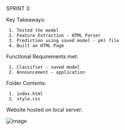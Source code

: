 SPRINT 3:

Key Takeaways: 
     
     1. Tested the model
     2. Feature Extraction - HTML Parser
     3. Prediction using saved model - pkl file
     4. Built an HTML Page
     
     
Functional Requirements met: 
 
     1. Classifier - saved model
     2. Announcement - application 

Folder Contents:

     1. index.html
     2. style.css
 
Website hosted on local server: 

![image](https://user-images.githubusercontent.com/64303145/202484325-16022978-f97b-4fc2-9aa8-3c35ea2ae523.png)

